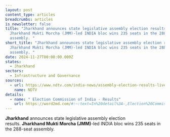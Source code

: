 ```yaml
---
layout: post
content_type: articles
breadcrumbs: articles
is_newsletter: false
title: "Jharkhand announces state legislative assembly election results.
  Jharkhand Mukti Morcha (JMM)-led INDIA bloc wins 235 seats in the 288-seat
  assembly. "
short_title: "Jharkhand announces state legislative assembly election results.
  Jharkhand Mukti Morcha (JMM)-led INDIA bloc wins 235 seats in the 288-seat
  assembly. "
date: 2024-11-27T00:00:00.000Z
states:
  - Jharkhand
sectors:
  - Infrastructure and Governance
sources:
  - url: https://www.ndtv.com/india-news/assembly-election-results-live-nda-to-get-an-edge-in-maharashtra-jharkhand-7079215
    name: NDTV
details:
  - name: " Election Commission of India - Results"
    url: https://word2md.com/#:~:text=In%20detail%3A-,Election%20Commission%20of%20India%20%2D%20Results,-Assam%20amends%20the
---
```

**Jharkhand** announces state legislative assembly election results. **Jharkhand Mukti Morcha (JMM)**-led INDIA bloc wins 235 seats in the 288-seat assembly.
